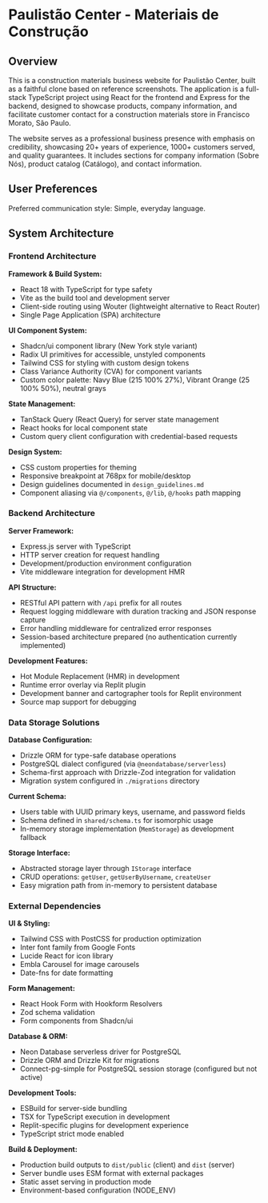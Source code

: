 # Paulistão Center - Materiais de Construção

## Overview

This is a construction materials business website for Paulistão Center, built as a faithful clone based on reference screenshots. The application is a full-stack TypeScript project using React for the frontend and Express for the backend, designed to showcase products, company information, and facilitate customer contact for a construction materials store in Francisco Morato, São Paulo.

The website serves as a professional business presence with emphasis on credibility, showcasing 20+ years of experience, 1000+ customers served, and quality guarantees. It includes sections for company information (Sobre Nós), product catalog (Catálogo), and contact information.

## User Preferences

Preferred communication style: Simple, everyday language.

## System Architecture

### Frontend Architecture

**Framework & Build System:**
- React 18 with TypeScript for type safety
- Vite as the build tool and development server
- Client-side routing using Wouter (lightweight alternative to React Router)
- Single Page Application (SPA) architecture

**UI Component System:**
- Shadcn/ui component library (New York style variant)
- Radix UI primitives for accessible, unstyled components
- Tailwind CSS for styling with custom design tokens
- Class Variance Authority (CVA) for component variants
- Custom color palette: Navy Blue (215 100% 27%), Vibrant Orange (25 100% 50%), neutral grays

**State Management:**
- TanStack Query (React Query) for server state management
- React hooks for local component state
- Custom query client configuration with credential-based requests

**Design System:**
- CSS custom properties for theming
- Responsive breakpoint at 768px for mobile/desktop
- Design guidelines documented in `design_guidelines.md`
- Component aliasing via `@/components`, `@/lib`, `@/hooks` path mapping

### Backend Architecture

**Server Framework:**
- Express.js server with TypeScript
- HTTP server creation for request handling
- Development/production environment configuration
- Vite middleware integration for development HMR

**API Structure:**
- RESTful API pattern with `/api` prefix for all routes
- Request logging middleware with duration tracking and JSON response capture
- Error handling middleware for centralized error responses
- Session-based architecture prepared (no authentication currently implemented)

**Development Features:**
- Hot Module Replacement (HMR) in development
- Runtime error overlay via Replit plugin
- Development banner and cartographer tools for Replit environment
- Source map support for debugging

### Data Storage Solutions

**Database Configuration:**
- Drizzle ORM for type-safe database operations
- PostgreSQL dialect configured (via `@neondatabase/serverless`)
- Schema-first approach with Drizzle-Zod integration for validation
- Migration system configured in `./migrations` directory

**Current Schema:**
- Users table with UUID primary keys, username, and password fields
- Schema defined in `shared/schema.ts` for isomorphic usage
- In-memory storage implementation (`MemStorage`) as development fallback

**Storage Interface:**
- Abstracted storage layer through `IStorage` interface
- CRUD operations: `getUser`, `getUserByUsername`, `createUser`
- Easy migration path from in-memory to persistent database

### External Dependencies

**UI & Styling:**
- Tailwind CSS with PostCSS for production optimization
- Inter font family from Google Fonts
- Lucide React for icon library
- Embla Carousel for image carousels
- Date-fns for date formatting

**Form Management:**
- React Hook Form with Hookform Resolvers
- Zod schema validation
- Form components from Shadcn/ui

**Database & ORM:**
- Neon Database serverless driver for PostgreSQL
- Drizzle ORM and Drizzle Kit for migrations
- Connect-pg-simple for PostgreSQL session storage (configured but not active)

**Development Tools:**
- ESBuild for server-side bundling
- TSX for TypeScript execution in development
- Replit-specific plugins for development experience
- TypeScript strict mode enabled

**Build & Deployment:**
- Production build outputs to `dist/public` (client) and `dist` (server)
- Server bundle uses ESM format with external packages
- Static asset serving in production mode
- Environment-based configuration (NODE_ENV)